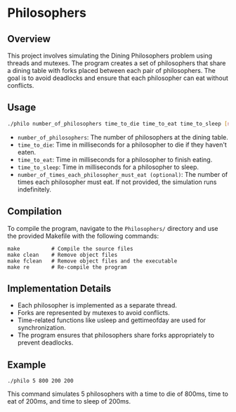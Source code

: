 # Philosophers

## Overview

This project involves simulating the Dining Philosophers problem using threads and mutexes. The program creates a set of philosophers that share a dining table with forks placed between each pair of philosophers. The goal is to avoid deadlocks and ensure that each philosopher can eat without conflicts.

## Usage

```bash
./philo number_of_philosophers time_to_die time_to_eat time_to_sleep [number_of_times_each_philosopher_must_eat]
```
- `number_of_philosophers`: The number of philosophers at the dining table.
- `time_to_die`: Time in milliseconds for a philosopher to die if they haven't eaten.
- `time_to_eat`: Time in milliseconds for a philosopher to finish eating.
- `time_to_sleep`: Time in milliseconds for a philosopher to sleep.
- `number_of_times_each_philosopher_must_eat (optional)`: The number of times each philosopher must eat. If not provided, the simulation runs indefinitely.

## Compilation
To compile the program, navigate to the `Philosophers/` directory and use the provided Makefile with the following commands:
```
make          # Compile the source files
make clean    # Remove object files
make fclean   # Remove object files and the executable
make re       # Re-compile the program
```

## Implementation Details
- Each philosopher is implemented as a separate thread.
- Forks are represented by mutexes to avoid conflicts.
- Time-related functions like usleep and gettimeofday are used for synchronization.
- The program ensures that philosophers share forks appropriately to prevent deadlocks.

## Example
```
./philo 5 800 200 200
```
This command simulates 5 philosophers with a time to die of 800ms, time to eat of 200ms, and time to sleep of 200ms.
